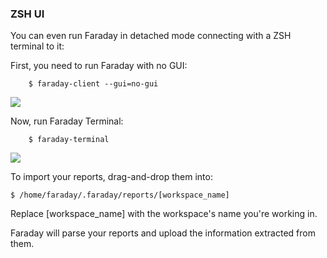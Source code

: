### ZSH UI

You can even run Faraday in detached mode connecting with a ZSH terminal to it:

First, you need to run Faraday with no GUI:

``` 
    $ faraday-client --gui=no-gui
```

![](https://raw.github.com/wiki/infobyte/faraday/images/client/no_ui.png)

Now, run Faraday Terminal:

```
    $ faraday-terminal
```

![](https://raw.github.com/wiki/infobyte/faraday/images/client/no_ui2.png)

To import your reports, drag-and-drop them into:

    $ /home/faraday/.faraday/reports/[workspace_name]

Replace [workspace_name] with the workspace's name you're working in.

Faraday will parse your reports and upload the information extracted from them.